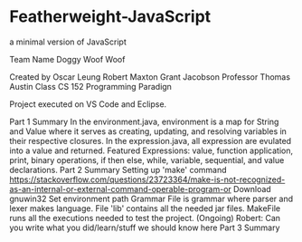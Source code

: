# Featherweight-JavaScript
a minimal version of JavaScript

Team Name
	Doggy Woof Woof

Created by 
	Oscar Leung 
	Robert Maxton
	Grant Jacobson
Professor
	Thomas Austin
Class
	CS 152 Programming Paradign

Project executed on VS Code and Eclipse.

Part 1 Summary
	In the environment.java, environment is a map for String and Value where it serves as creating, updating, and resolving variables in their respective closures. 
	In the expression.java, all expression are evulated into a value and returned. Featured Expressions: value, function application, print, binary operations, if then else, while, variable, sequential, and value declarations. 
Part 2 Summary
	Setting up 'make' command https://stackoverflow.com/questions/23723364/make-is-not-recognized-as-an-internal-or-external-command-operable-program-or
		Download gnuwin32
		Set environment path
	Grammar File is grammar where parser and lexer makes language.
	File 'lib' contains all the needed jar files. 
	MakeFile runs all the executions needed to test the project. (Ongoing) 
	Robert: Can you write what you did/learn/stuff we should know here
Part 3 Summary